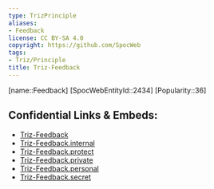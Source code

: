 ```yaml
---
type: TrizPrinciple
aliases:
- Feedback
license: CC BY-SA 4.0
copyright: https://github.com/SpocWeb
tags: 
- Triz/Principle
title: Triz-Feedback
---
```

[name::Feedback]
[SpocWebEntityId::2434]
[Popularity::36]



## Confidential Links & Embeds: 
- [Triz-Feedback](../../../../_public/tech/Triz/Principle/Triz-Feedback.md) 
- [Triz-Feedback.internal](../../../../_internal/tech/Triz/Principle/Triz-Feedback.internal.md) 
- [Triz-Feedback.protect](../../../../_protect/tech/Triz/Principle/Triz-Feedback.protect.md) 
- [Triz-Feedback.private](../../../../_private/tech/Triz/Principle/Triz-Feedback.private.md) 
- [Triz-Feedback.personal](../../../../_personal/tech/Triz/Principle/Triz-Feedback.personal.md) 
- [Triz-Feedback.secret](../../../../_secret/tech/Triz/Principle/Triz-Feedback.secret.md) 

